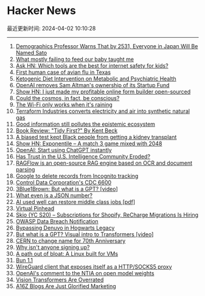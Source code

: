 # Hacker News

最近更新时间: 2024-04-02 10:10:28

--- 
1. [Demographics Professor Warns That by 2531, Everyone in Japan Will Be Named Sato](https://www.spoon-tamago.com/2531-sato-surname-problem/) 
2. [What mostly failing to feed our baby taught me](https://slate.com/human-interest/2024/01/parenting-baby-breast-milk-feeding-struggle-advice.html) 
3. [Ask HN: Which tools are the best for internet safety for kids?](https://news.ycombinator.com/item?id=39895644) 
4. [First human case of avian flu in Texas](https://www.politico.com/news/2024/04/01/first-human-avian-flu-case-texas-00149949) 
5. [Ketogenic Diet Intervention on Metabolic and Psychiatric Health](https://www.sciencedirect.com/science/article/pii/S0165178124001513) 
6. [OpenAI removes Sam Altman's ownership of its Startup Fund](https://www.reuters.com/technology/openai-removes-sam-altmans-ownership-its-startup-fund-2024-04-01/) 
7. [Show HN: I just made my profitable online form builder open-sourced](https://github.com/heyform/heyform) 
8. [Could the cosmos, in fact, be conscious?](https://www.heraldscotland.com/business_hq/24222253.mind-blowing-theory-god-may-spark-radical-new-21st-century-religion/) 
9. [The Wi-Fi only works when it's raining](https://predr.ag/blog/wifi-only-works-when-its-raining/) 
10. [Terraform Industries converts electricity and air into synthetic natural gas](https://techcrunch.com/2024/04/01/terraform-industries-converted-electricity-and-air-into-synthetic-natural-gas/) 
11. [Good information still pollutes the epistemic ecosystem](https://ronghosh.substack.com/p/good-information-still-pollutes-the) 
12. [Book Review: "Tidy First?" By Kent Beck](https://www.pathsensitive.com/2024/04/book-review-tidy-first.html) 
13. [A biased test kept Black people from getting a kidney transplant](https://apnews.com/article/kidney-transplant-race-black-inequity-bias-d4fabf2f3a47aab2fe8e18b2a5432135) 
14. [Show HN: Exponentile – A match 3 game mixed with 2048](https://www.bellika.dk/exponentile) 
15. [OpenAI: Start using ChatGPT instantly](https://openai.com/blog/start-using-chatgpt-instantly) 
16. [Has Trust in the U.S. Intelligence Community Eroded?](https://www.rand.org/pubs/research_reports/RRA864-1.html) 
17. [RAGFlow is an open-source RAG engine based on OCR and document parsing](https://github.com/infiniflow/ragflow) 
18. [Google to delete records from Incognito tracking](https://www.bbc.com/news/business-68709119) 
19. [Control Data Corporation's CDC 6600](https://chipsandcheese.com/2024/04/01/inside-control-data-corporations-cdc-6600/) 
20. [3Blue1Brown: But what is a GPT? [video]](https://www.youtube.com/watch?v=wjZofJX0v4M) 
21. [What even is a JSON number?](https://blog.trl.sn/blog/what-is-a-json-number/) 
22. [AI used well can restore middle class jobs [pdf]](https://www.nber.org/system/files/working_papers/w32140/w32140.pdf) 
23. [Virtual Pinhead](https://www.engineersneedart.com/blog/pinhead/pinhead.html) 
24. [Skio (YC S20) – Subscriptions for Shopify, ReCharge Migrations Is Hiring](https://skio.com/careers/) 
25. [OWASP Data Breach Notification](https://owasp.org/blog/2024/03/29/OWASP-data-breach-notification) 
26. [Bypassing Denuvo in Hogwarts Legacy](https://momo5502.com/posts/2024-03-31-bypassing-denuvo-in-hogwarts-legacy/) 
27. [But what is a GPT?  Visual intro to Transformers [video]](https://www.youtube.com/watch?v=wjZofJX0v4M) 
28. [CERN to change name for 70th Anniversary](https://home.cern/news/news/cern/cern-change-name-70th-anniversary) 
29. [Why isn't anyone signing up?](https://imgz.org/blog/2024/02/25/why-isnt-anyone-signing-up/) 
30. [A path out of bloat: A Linux built for VMs](https://www.theregister.com/2024/02/23/linux_built_for_a_vm/) 
31. [Bun 1.1](https://bun.sh/blog/bun-v1.1) 
32. [WireGuard client that exposes itself as a HTTP/SOCKS5 proxy](https://github.com/pufferffish/wireproxy) 
33. [OpenAI's comment to the NTIA on open model weights](https://openai.com/global-affairs/openai-s-comment-to-the-ntia-on-open-model-weights) 
34. [Vision Transformers Are Overrated](https://frankzliu.com/blog/vision-transformers-are-overrated) 
35. [A16Z Blogs Are Just Glorified Marketing](https://frankzliu.com/blog/a16z-blogs-are-just-glorified-marketing) 
